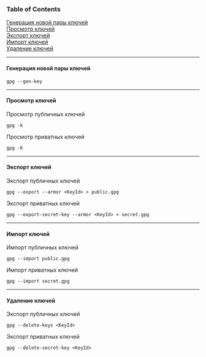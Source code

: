 ### Table of Contents </br>
[Генерация новой пары ключей](#gpg_gen_key) </br>
[Просмотр ключей](#gpg_view_keys) </br>
[Экспорт ключей](#gpg_export_keys) </br>
[Импорт ключей](#gpg_import_keys) </br>
[Удаление ключей](#gpg_delete_keys) </br>

---

#### Генерация новой пары ключей <a name="gpg_gen_key"></a> </br>
```
gpg --gen-key

```
---
#### Просмотр ключей <a name="gpg_view_keys"></a> </br>
Просмотр публичных ключей
```
gpg -k
```
Просмотр приватных ключей
```
gpg -K
```
---
#### Экспорт ключей <a name="gpg_export_keys"></a> </br>
Экспорт публичных ключей
```
gpg --export --armor <KeyId> > public.gpg
```
Экспорт приватных ключей
```
gpg --export-secret-key --armor <KeyId> > secret.gpg
```
---
#### Импорт ключей <a name="gpg_import_keys"></a> </br>
Импорт публичных ключей
```
gpg --import public.gpg
```
Импорт приватных ключей
```
gpg --import secret.gpg
```
---
#### Удаление ключей <a name="gpg_delete_keys"></a> </br>
Экспорт публичных ключей
```
gpg --delete-keys <KeyId>
```
Экспорт приватных ключей
```
gpg --delete-secret-key <KeyId>
```
